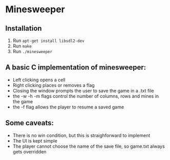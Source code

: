 # Minesweeper

## Installation
 1. Run `apt-get install libsdl2-dev`
 1. Run `make`
 1. Run `./minesweeper`

## A basic C implementation of minesweeper:
  * Left clicking opens a cell
  * Right clicking places or removes a flag
  * Closing the window prompts the user to save the game in a .txt file
  * the -w -h -m flags control the number of columns, rows and mines in the game
  * the -f flag allows the player to resume a saved game

## Some caveats:
  * There is no win condition, but this is straighforward to implement
  * The UI is kept simple
  * The player cannot choose the name of the save file, so game.txt always gets overridden
